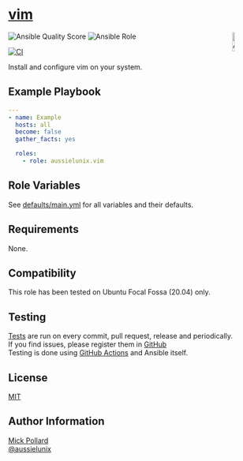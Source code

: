 # [vim](#vim)

<img src="https://docs.ansible.com/ansible-tower/3.2.4/html_ja/installandreference/_static/images/logo_invert.png" width="10%" height="10%" alt="Ansible logo" align="right"/>
<img alt="Ansible Quality Score" src="https://img.shields.io/ansible/quality/55554?style=plastic">
<img alt="Ansible Role" src="https://img.shields.io/ansible/role/55554?style=plastic">

[![CI](https://github.com/aussielunix/ansible-role-vim/actions/workflows/ci.yml/badge.svg?event=push "CI")](https://github.com/aussielunix/ansible-role-vim/actions)

Install and configure vim on your system.

## Example Playbook

```yaml
---
- name: Example
  hosts: all
  become: false
  gather_facts: yes

  roles:
    - role: aussielunix.vim
```

## Role Variables

See [defaults/main.yml](./defaults/main.yml) for all variables and their defaults.

## Requirements

None.

## Compatibility

This role has been tested on Ubuntu Focal Fossa (20.04) only.

## Testing

[Tests](https://github.com/aussielunix/ansible-role-vim/actions) are run on every commit, pull request, release and periodically.  
If you find issues, please register them in [GitHub](https://github.com/aussielunix/ansible-role-vim/issues)  
Testing is done using [GitHub Actions](https://github.com/features/actions) and Ansible itself.

## License

[MIT](./LICENSE)

## Author Information

[Mick Pollard](https://aussielunix.io/)  
[@aussielunix](https://twitter.com/aussielunix)

